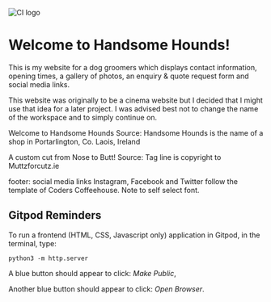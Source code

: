 ![CI logo](https://codeinstitute.s3.amazonaws.com/fullstack/ci_logo_small.png)

# Welcome to Handsome Hounds!

This is my website for a dog groomers which displays contact information, opening times, a gallery of photos, an enquiry & quote request form and social media links.  

This website was originally to be a cinema website but I decided that I might use that idea for a later project. I was advised best not to change the name of the workspace and to simply continue on. 

Welcome to Handsome Hounds Source: Handsome Hounds is the name of a shop in Portarlington, Co. Laois, Ireland

A custom cut from Nose to Butt! Source: Tag line is copyright to Muttzforcutz.ie

footer: social media links Instagram, Facebook and Twitter follow the template of Coders Coffeehouse. Note to self select font. 

## Gitpod Reminders

To run a frontend (HTML, CSS, Javascript only) application in Gitpod, in the terminal, type:

`python3 -m http.server`

A blue button should appear to click: _Make Public_,

Another blue button should appear to click: _Open Browser_.

